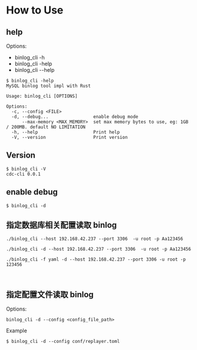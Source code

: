 # How to Use

## help
Options:
* binlog_cli -h 
* binlog_cli -help 
* binlog_cli --help

```ssh
$ binlog_cli -help
MySQL binlog tool impl with Rust

Usage: binlog_cli [OPTIONS]

Options:
  -c, --config <FILE>            
  -d, --debug...                 enable debug mode
      --max-memory <MAX_MEMORY>  set max memory bytes to use, eg: 1GB / 200MB. default NO LIMITATION
  -h, --help                     Print help
  -V, --version                  Print version
```

## Version
```ssh
$ binlog_cli -V
cdc-cli 0.0.1
```

## enable debug
```ssh
$ binlog_cli -d
```

## 指定数据库相关配置读取 binlog
```ssh
./binlog_cli --host 192.168.42.237 --port 3306  -u root -p Aa123456

./binlog_cli -d --host 192.168.42.237 --port 3306  -u root -p Aa123456

./binlog_cli -f yaml -d --host 192.168.42.237 --port 3306 -u root -p 123456



```

## 指定配置文件读取 binlog
Options:

`binlog_cli -d --config <config_file_path>`

Example
```ssh
$ binlog_cli -d --config conf/replayer.toml 
```